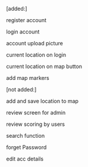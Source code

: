 [added:]




register account


login account


account upload picture


current location on login


current location on map button


add map markers





[not added:]



add and save location to map


review screen for admin


review scoring by users


search function


forget Password


edit acc details


